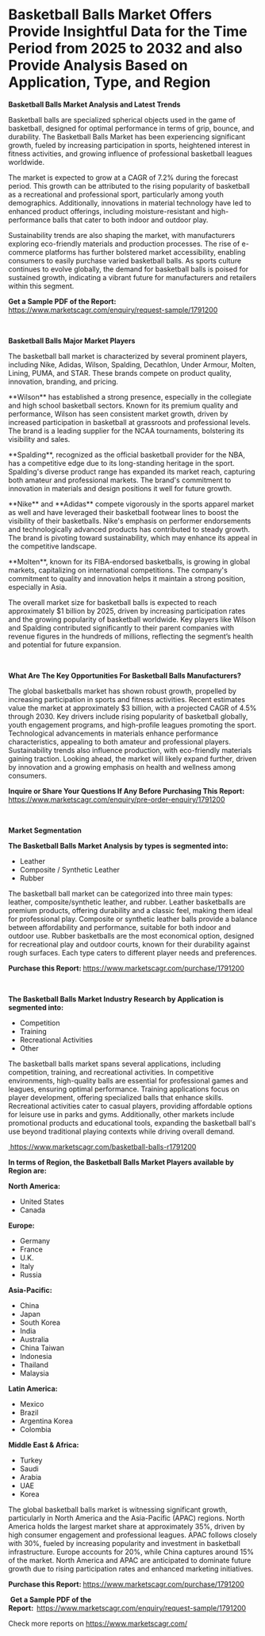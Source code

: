 <p><h1>Basketball Balls Market Offers Provide Insightful Data for the Time Period from 2025 to 2032 and also Provide Analysis Based on Application, Type, and Region</h1></p><p><strong>Basketball Balls Market Analysis and Latest Trends</strong></p>
<p><p>Basketball balls are specialized spherical objects used in the game of basketball, designed for optimal performance in terms of grip, bounce, and durability. The Basketball Balls Market has been experiencing significant growth, fueled by increasing participation in sports, heightened interest in fitness activities, and growing influence of professional basketball leagues worldwide. </p><p>The market is expected to grow at a CAGR of 7.2% during the forecast period. This growth can be attributed to the rising popularity of basketball as a recreational and professional sport, particularly among youth demographics. Additionally, innovations in material technology have led to enhanced product offerings, including moisture-resistant and high-performance balls that cater to both indoor and outdoor play.</p><p>Sustainability trends are also shaping the market, with manufacturers exploring eco-friendly materials and production processes. The rise of e-commerce platforms has further bolstered market accessibility, enabling consumers to easily purchase varied basketball balls. As sports culture continues to evolve globally, the demand for basketball balls is poised for sustained growth, indicating a vibrant future for manufacturers and retailers within this segment.</p></p>
<p><strong>Get a Sample PDF of the Report:&nbsp;</strong> <a href="https://www.marketscagr.com/enquiry/request-sample/1791200?utm_campaign=2471&utm_medium=2&utm_source=Github&utm_content=ia&utm_term=04042025&utm_id=basketball-balls">https://www.marketscagr.com/enquiry/request-sample/1791200</a></p>
<p>&nbsp;</p>
<p><strong>Basketball Balls Major Market Players</strong></p>
<p><p>The basketball ball market is characterized by several prominent players, including Nike, Adidas, Wilson, Spalding, Decathlon, Under Armour, Molten, Lining, PUMA, and STAR. These brands compete on product quality, innovation, branding, and pricing.</p><p>**Wilson** has established a strong presence, especially in the collegiate and high school basketball sectors. Known for its premium quality and performance, Wilson has seen consistent market growth, driven by increased participation in basketball at grassroots and professional levels. The brand is a leading supplier for the NCAA tournaments, bolstering its visibility and sales.</p><p>**Spalding**, recognized as the official basketball provider for the NBA, has a competitive edge due to its long-standing heritage in the sport. Spalding's diverse product range has expanded its market reach, capturing both amateur and professional markets. The brand's commitment to innovation in materials and design positions it well for future growth.</p><p>**Nike** and **Adidas** compete vigorously in the sports apparel market as well and have leveraged their basketball footwear lines to boost the visibility of their basketballs. Nike's emphasis on performer endorsements and technologically advanced products has contributed to steady growth. The brand is pivoting toward sustainability, which may enhance its appeal in the competitive landscape.</p><p>**Molten**, known for its FIBA-endorsed basketballs, is growing in global markets, capitalizing on international competitions. The company's commitment to quality and innovation helps it maintain a strong position, especially in Asia.</p><p>The overall market size for basketball balls is expected to reach approximately $1 billion by 2025, driven by increasing participation rates and the growing popularity of basketball worldwide. Key players like Wilson and Spalding contributed significantly to their parent companies with revenue figures in the hundreds of millions, reflecting the segment’s health and potential for future expansion.</p></p>
<p>&nbsp;</p>
<p><strong>What Are The Key Opportunities For Basketball Balls Manufacturers?</strong></p>
<p><p>The global basketballs market has shown robust growth, propelled by increasing participation in sports and fitness activities. Recent estimates value the market at approximately $3 billion, with a projected CAGR of 4.5% through 2030. Key drivers include rising popularity of basketball globally, youth engagement programs, and high-profile leagues promoting the sport. Technological advancements in materials enhance performance characteristics, appealing to both amateur and professional players. Sustainability trends also influence production, with eco-friendly materials gaining traction. Looking ahead, the market will likely expand further, driven by innovation and a growing emphasis on health and wellness among consumers.</p></p>
<p><strong>Inquire or Share Your Questions If Any Before Purchasing This Report:</strong> <a href="https://www.marketscagr.com/enquiry/pre-order-enquiry/1791200?utm_campaign=2471&utm_medium=2&utm_source=Github&utm_content=ia&utm_term=04042025&utm_id=basketball-balls">https://www.marketscagr.com/enquiry/pre-order-enquiry/1791200</a></p>
<p>&nbsp;</p>
<p><strong>Market Segmentation</strong></p>
<p><strong>The Basketball Balls Market Analysis by types is segmented into:</strong></p>
<p><ul><li>Leather</li><li>Composite / Synthetic Leather</li><li>Rubber</li></ul></p>
<p><p>The basketball ball market can be categorized into three main types: leather, composite/synthetic leather, and rubber. Leather basketballs are premium products, offering durability and a classic feel, making them ideal for professional play. Composite or synthetic leather balls provide a balance between affordability and performance, suitable for both indoor and outdoor use. Rubber basketballs are the most economical option, designed for recreational play and outdoor courts, known for their durability against rough surfaces. Each type caters to different player needs and preferences.</p></p>
<p><strong>Purchase this Report:&nbsp;</strong><a href="https://www.marketscagr.com/purchase/1791200?utm_campaign=2471&utm_medium=2&utm_source=Github&utm_content=ia&utm_term=04042025&utm_id=basketball-balls">https://www.marketscagr.com/purchase/1791200</a></p>
<p>&nbsp;</p>
<p><strong>The Basketball Balls Market Industry Research by Application is segmented into:</strong></p>
<p><ul><li>Competition</li><li>Training</li><li>Recreational Activities</li><li>Other</li></ul></p>
<p><p>The basketball balls market spans several applications, including competition, training, and recreational activities. In competitive environments, high-quality balls are essential for professional games and leagues, ensuring optimal performance. Training applications focus on player development, offering specialized balls that enhance skills. Recreational activities cater to casual players, providing affordable options for leisure use in parks and gyms. Additionally, other markets include promotional products and educational tools, expanding the basketball ball's use beyond traditional playing contexts while driving overall demand.</p></p>
<p><a href="https://www.marketscagr.com/basketball-balls-r1791200?utm_campaign=2471&utm_medium=2&utm_source=Github&utm_content=ia&utm_term=04042025&utm_id=basketball-balls">&nbsp;https://www.marketscagr.com/basketball-balls-r1791200</a></p>
<p><strong>In terms of Region, the Basketball Balls Market Players available by Region are:</strong></p>
<p>
    <p> <strong> North America: </strong>
        <ul>
            <li>United States</li>
            <li>Canada</li>
        </ul>
        </p> 
    <p> <strong> Europe: </strong>
        <ul>
            <li>Germany</li>
            <li>France</li>
            <li>U.K.</li>
            <li>Italy</li>
            <li>Russia</li>
        </ul>
        </p> 
    <p> <strong> Asia-Pacific: </strong>
        <ul>
            <li>China</li>
            <li>Japan</li>
            <li>South Korea</li>
            <li>India</li>
            <li>Australia</li>
            <li>China Taiwan</li>
            <li>Indonesia</li>
            <li>Thailand</li>
            <li>Malaysia</li>
        </ul>
        </p> 
    <p> <strong> Latin America: </strong>
        <ul>
            <li>Mexico</li>
            <li>Brazil</li>
            <li>Argentina Korea</li>
            <li>Colombia</li>
        </ul>
        </p> 
    <p> <strong> Middle East & Africa: </strong>
        <ul>
            <li>Turkey</li>
            <li>Saudi</li>
            <li>Arabia</li>
            <li>UAE</li>
            <li>Korea</li>
        </ul>
    </p>
    </p>
<p><p>The global basketball balls market is witnessing significant growth, particularly in North America and the Asia-Pacific (APAC) regions. North America holds the largest market share at approximately 35%, driven by high consumer engagement and professional leagues. APAC follows closely with 30%, fueled by increasing popularity and investment in basketball infrastructure. Europe accounts for 20%, while China captures around 15% of the market. North America and APAC are anticipated to dominate future growth due to rising participation rates and enhanced marketing initiatives.</p></p>
<p><strong>Purchase this Report: </strong><a href="https://www.marketscagr.com/purchase/1791200?utm_campaign=2471&utm_medium=2&utm_source=Github&utm_content=ia&utm_term=04042025&utm_id=basketball-balls">https://www.marketscagr.com/purchase/1791200</a></p>
<p>&nbsp;<strong>Get a Sample PDF of the Report:&nbsp;&nbsp;</strong><a href="https://www.marketscagr.com/enquiry/request-sample/1791200?utm_campaign=2471&utm_medium=2&utm_source=Github&utm_content=ia&utm_term=04042025&utm_id=basketball-balls">https://www.marketscagr.com/enquiry/request-sample/1791200</a></p>
<p><strong></strong></p>
<p>Check more reports on <a href="https://www.marketscagr.com/?utm_campaign=2471&utm_medium=2&utm_source=Github&utm_content=ia&utm_term=04042025&utm_id=basketball-balls">https://www.marketscagr.com/</a></p>